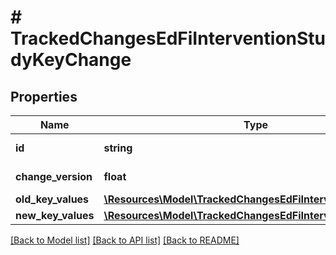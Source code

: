 # # TrackedChangesEdFiInterventionStudyKeyChange

## Properties

Name | Type | Description | Notes
------------ | ------------- | ------------- | -------------
**id** | **string** | Resource identifier | [optional]
**change_version** | **float** | Change version | [optional]
**old_key_values** | [**\Resources\Model\TrackedChangesEdFiInterventionStudyKey**](TrackedChangesEdFiInterventionStudyKey.md) |  | [optional]
**new_key_values** | [**\Resources\Model\TrackedChangesEdFiInterventionStudyKey**](TrackedChangesEdFiInterventionStudyKey.md) |  | [optional]

[[Back to Model list]](../../README.md#models) [[Back to API list]](../../README.md#endpoints) [[Back to README]](../../README.md)
